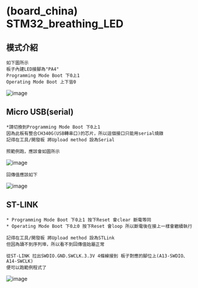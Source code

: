 # (board_china) STM32_breathing_LED

## 模式介紹

    如下圖所示
    板子內建LED接腳為"PA4"
    Programming Mode Boot 下0上1
    Operating Mode Boot 上下皆0
    
![image]()

## Micro USB(serial)

    *請切換到Programming Mode Boot 下0上1
    因為此板有整合CH340G(USB轉串口)的芯片，所以這個接口只能用serial燒錄
    記得在工具/開發板 將Upload method 設為Serial
    
    照範例跑，應該會如圖所示
    
![image]()
    
    回傳值應該如下

![image]()

## ST-LINK

    * Programming Mode Boot 下0上1 按下Reset 會clear 斷電等同
    * Operating Mode Boot 下0上0 按下Reset 會loop 所以斷電後在接上一樣會繼續執行

    記得在工具/開發板 將Upload method 設為STLink
    但因為讀不到序列埠，所以看不到回傳值始屬正常

    從ST-LINK 拉出SWDIO.GND.SWCLK.3.3V 4條線接到 板子對應的腳位上(A13-SWDIO、A14-SWCLK)
    便可以跑範例程式了

![image]()


